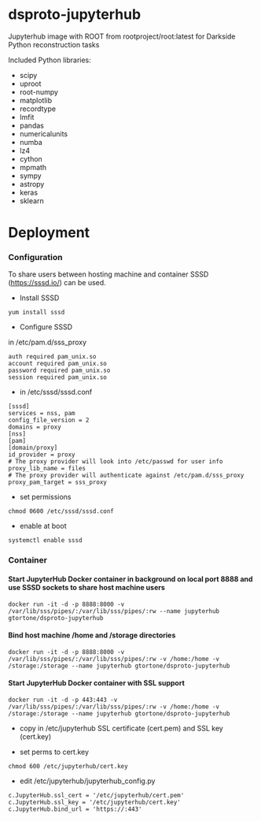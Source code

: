 # dsproto-jupyterhub
Jupyterhub image with ROOT from rootproject/root:latest for Darkside Python reconstruction tasks

Included Python libraries:

- scipy 
- uproot 
- root-numpy
- matplotlib 
- recordtype 
- lmfit
- pandas
- numericalunits
- numba
- lz4
- cython
- mpmath
- sympy
- astropy 
- keras 
- sklearn

# Deployment

### Configuration

To share users between hosting machine and container SSSD (https://sssd.io/) can be used.

- Install SSSD
```
yum install sssd
```

- Configure SSSD

in /etc/pam.d/sss_proxy

```
auth required pam_unix.so
account required pam_unix.so
password required pam_unix.so
session required pam_unix.so
```

- in /etc/sssd/sssd.conf

```
[sssd]
services = nss, pam
config_file_version = 2
domains = proxy
[nss]
[pam]
[domain/proxy]
id_provider = proxy
# The proxy provider will look into /etc/passwd for user info
proxy_lib_name = files
# The proxy provider will authenticate against /etc/pam.d/sss_proxy
proxy_pam_target = sss_proxy
```

- set permissions
```
chmod 0600 /etc/sssd/sssd.conf
```

- enable at boot
```
systemctl enable sssd
```

### Container

#### Start JupyterHub Docker container in background on local port 8888 and use SSSD sockets to share host machine users

```
docker run -it -d -p 8888:8000 -v /var/lib/sss/pipes/:/var/lib/sss/pipes/:rw --name jupyterhub gtortone/dsproto-jupyterhub
```

#### Bind host machine /home and /storage directories

```
docker run -it -d -p 8888:8000 -v /var/lib/sss/pipes/:/var/lib/sss/pipes/:rw -v /home:/home -v /storage:/storage --name jupyterhub gtortone/dsproto-jupyterhub
```

#### Start JupyterHub Docker container with SSL support
```
docker run -it -d -p 443:443 -v /var/lib/sss/pipes/:/var/lib/sss/pipes/:rw -v /home:/home -v /storage:/storage --name jupyterhub gtortone/dsproto-jupyterhub
```
- copy in /etc/jupyterhub SSL certificate (cert.pem) and SSL key (cert.key)

- set perms to cert.key
```
chmod 600 /etc/jupyterhub/cert.key
```

- edit /etc/jupyterhub/jupyterhub_config.py
```
c.JupyterHub.ssl_cert = '/etc/jupyterhub/cert.pem'
c.JupyterHub.ssl_key = '/etc/jupyterhub/cert.key'
c.JupyterHub.bind_url = 'https://:443'
```

